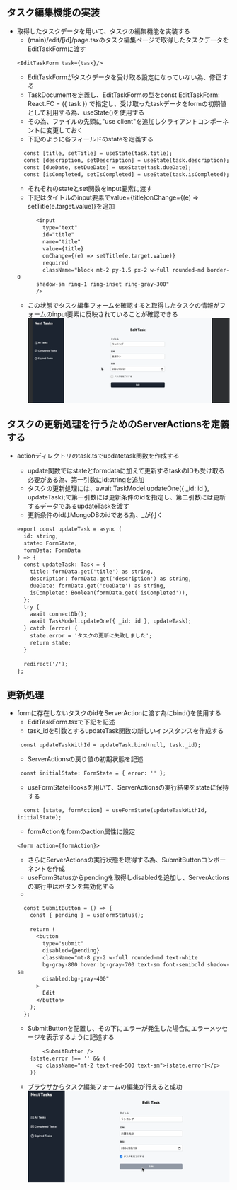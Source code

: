 ## タスク編集機能の実装
- 取得したタスクデータを用いて、タスクの編集機能を実装する
    - (main)/edit/[id]/page.tsxのタスク編集ページで取得したタスクデータをEditTaskFormに渡す
    ```
    <EditTaskForm task={task}/>
    ```
    - EditTaskFormがタスクデータを受け取る設定になっていない為、修正する
    - TaskDocumentを定義し、EditTaskFormの型をconst EditTaskForm: React.FC<EditTaskFormProps> = ({ task }) で指定し、受け取ったtaskデータをformの初期値として利用する為、useState()を使用する
    - その為、ファイルの先頭に"use client"を追加しクライアントコンポーネントに変更しておく
    - 下記のように各フィールドのstateを定義する
    ```
      const [title, setTitle] = useState(task.title);
      const [description, setDescription] = useState(task.description);
      const [dueDate, setDueDate] = useState(task.dueDate);
      const [isCompleted, setIsCompleted] = useState(task.isCompleted);
    ```
    - それぞれのstateとset関数をinput要素に渡す
    - 下記はタイトルのinput要素でvalue={title}onChange={(e) => setTitle(e.target.value)}を追加
    ```
          <input
            type="text"
            id="title"
            name="title"
            value={title}
            onChange={(e) => setTitle(e.target.value)}
            required
            className="block mt-2 py-1.5 px-2 w-full rounded-md border-0 
          shadow-sm ring-1 ring-inset ring-gray-300"
          />
    ```
    - この状態でタスク編集フォームを確認すると取得したタスクの情報がフォームのinput要素に反映されていることが確認できる
    ![alt text](image-25.png)

## タスクの更新処理を行うためのServerActionsを定義する
- actionディレクトリのtask.tsでupdatetask関数を作成する
    - update関数ではstateとformdataに加えて更新するtaskのIDも受け取る必要がある為、第一引数にid:stringを追加
    - タスクの更新処理には、await TaskModel.updateOne({ _id: id }, updateTask);で第一引数には更新条件のidを指定し、第二引数には更新するデータであるupdateTaskを渡す
    - 更新条件のidはMongoDBのidである為、_が付く

    ```
    export const updateTask = async (
      id: string,
      state: FormState,
      formData: FormData
    ) => {
      const updateTask: Task = {
        title: formData.get('title') as string,
        description: formData.get('description') as string,
        dueDate: formData.get('dueDate') as string,
        isCompleted: Boolean(formData.get('isCompleted')),
      };
      try {
        await connectDb();
        await TaskModel.updateOne({ _id: id }, updateTask);
      } catch (error) {
        state.error = 'タスクの更新に失敗しました';
        return state;
      }

      redirect('/');
    };
    ```
## 更新処理
- formに存在しないタスクのidをServerActionに渡す為にbind()を使用する
    - EditTaskForm.tsxで下記を記述
    - task_idを引数とするupdateTask関数の新しいインスタンスを作成する
    ```
     const updateTaskWithId = updateTask.bind(null, task._id);
    ```
    - ServerActionsの戻り値の初期状態を記述
    ```
     const initialState: FormState = { error: '' };
    ```
    - useFormStateHooksを用いて、ServerActionsの実行結果をstateに保持する
    ```
      const [state, formAction] = useFormState(updateTaskWithId, initialState);
    ```
    - formActionをformのaction属性に設定
    ```
    <form action={formAction}>
    ```
    - さらにServerActionsの実行状態を取得する為、SubmitButtonコンポーネントを作成
    - useFormStatusからpendingを取得しdisabledを追加し、ServerActionsの実行中はボタンを無効化する
    - 
    ```
      const SubmitButton = () => {
        const { pending } = useFormStatus();

        return (
          <button
            type="submit"
            disabled={pending}
            className="mt-8 py-2 w-full rounded-md text-white 
            bg-gray-800 hover:bg-gray-700 text-sm font-semibold shadow-sm
            disabled:bg-gray-400"
          >
            Edit
          </button>
        );
      };
    ```
    - SubmitButtonを配置し、その下にエラーが発生した場合にエラーメッセージを表示するように記述する
    ```
            <SubmitButton />
        {state.error !== '' && (
          <p className="mt-2 text-red-500 text-sm">{state.error}</p>
        )}
    ```
    - ブラウザからタスク編集フォームの編集が行えると成功
    ![alt text](image-26.png)